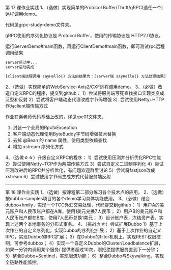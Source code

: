第 17 课作业实践
1、（选做）实现简单的Protocol Buffer/Thrift/gRPC(选任一个)远程调用demo。

代码见grpc-study-demo文件夹。

gRPC使用的序列化协议是 Protocol Buffer，使用的传输协议是 HTTP2.0协议。

运行ServerDemo#main函数，再运行ClientDemo#main函数，即可测试rpc远程调用结果

```bash
server启动中...
server启动完成

[client端远程调用 sayHello() 方法的结果为：[server端 sayHello() 方法处理结果] Hello, hellboy0621
```

2、（选做）实现简单的WebService-Axis2/CXF远程调用demo。
3、（必做）改造自定义RPC的程序，提交到github：
1）尝试将服务端写死查找接口实现类变成泛型和反射
2）尝试将客户端动态代理改成字节码增强
3）尝试使用Netty+HTTP作为client端传输方式

作业在秦老师代码基础上改的，详见rpc01文件夹。

1. 封装一个全局的RpcfxException
2. 客户端动态代理使用ByteBuddy字节码增强技术替换
3. 去掉 @Bean 的 name 属性，使用类型依赖查找
4. 增加 xstream 序列化方式



4、（选做☆☆）升级自定义RPC的程序：
1）尝试使用压测并分析优化RPC性能
2）尝试使用Netty+TCP作为两端传输方式
3）尝试自定义二进制序列化
4）尝试压测改进后的RPC并分析优化，有问题欢迎群里讨论
5）尝试将fastjson改成xstream
6）尝试使用字节码生成方式代替服务端反射



***

第 18 课作业实践
1、（选做）按课程第二部分练习各个技术点的应用。
2、（选做）按dubbo-samples项目的各个demo学习具体功能使用。
3、（必做）结合dubbo+hmily，实现一个TCC外汇交易处理，代码提交到github：
1）用户A的美元账户和人民币账户都在A库，使用1美元兑换7人民币；
2）用户B的美元账户和人民币账户都在B库，使用7人民币兑换1美元；
3）设计账户表，冻结资产表，实现上述两个本地事务的分布式事务。
4、（挑战☆☆）尝试扩展Dubbo
1）基于上次作业的自定义序列化，实现Dubbo的序列化扩展；
2）基于上次作业的自定义RPC，实现Dubbo的RPC扩展；
3）在Dubbo的filter机制上，实现REST权限控制，可参考dubbox；
4）实现一个自定义Dubbo的Cluster/Loadbalance扩展，如果一分钟内调用某个服务/
提供者超过10次，则拒绝提供服务直到下一分钟；
5）整合Dubbo+Sentinel，实现限流功能；
6）整合Dubbo与Skywalking，实现全链路性能监控。


